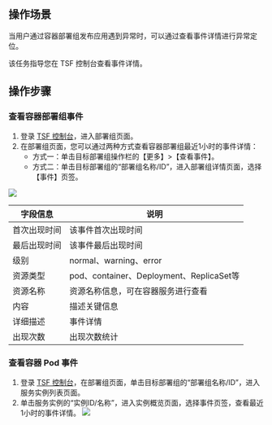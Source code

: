 ## 操作场景

当用户通过容器部署组发布应用遇到异常时，可以通过查看事件详情进行异常定位。

该任务指导您在 TSF 控制台查看事件详情。

## 操作步骤

### 查看容器部署组事件

1. 登录 [TSF 控制台](https://console.cloud.tencent.com/tsf/index)，进入部署组页面。
2. 在部署组页面，您可以通过两种方式查看容器部署组最近1小时的事件详情：
	- 方式一：单击目标部署组操作栏的【更多】>【查看事件】。
	- 方式二：单击目标部署组的“部署组名称/ID”，进入部署组详情页面，选择【事件】页签。
	
![](https://main.qcloudimg.com/raw/1ac8dc1aa1f15ac47b86cd06bed3c9e8.png)


| 字段信息     | 说明                                     |
| ------------ | ---------------------------------------- |
| 首次出现时间 | 该事件首次出现时间                       |
| 最后出现时间 | 该事件最后出现时间                       |
| 级别         | normal、warning、error                   |
| 资源类型     | pod、container、Deployment、ReplicaSet等 |
| 资源名称     | 资源名称信息，可在容器服务进行查看       |
| 内容         | 描述关键信息                             |
| 详细描述     | 事件详情                                 |
| 出现次数     | 出现次数统计                             |

### 查看容器 Pod 事件

1. 登录 [TSF 控制台](https://console.cloud.tencent.com/tsf/index)，在部署组页面，单击目标部署组的“部署组名称/ID”，进入服务实例列表页面。
2. 单击服务实例的“实例ID/名称”，进入实例概览页面，选择事件页签，查看最近1小时的事件详情。
![](https://main.qcloudimg.com/raw/4d51ecabbe08b44f0b7c6c007974745d.png)
